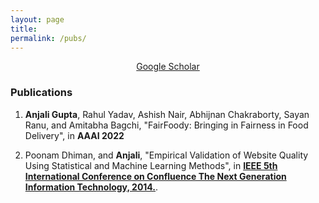 ```yaml
---
layout: page
title: 
permalink: /pubs/
---
```


<p align="center">
<a href = "https://scholar.google.com/citations?user=mnoyw8MAAAAJ&hl=en">Google Scholar</a>
</p>


### Publications
1. **Anjali Gupta**, Rahul Yadav, Ashish Nair, Abhijnan Chakraborty, Sayan Ranu, and Amitabha Bagchi, "FairFoody: Bringing in Fairness in Food Delivery", in **AAAI 2022**

2. Poonam Dhiman, and **Anjali**, "Empirical Validation of Website Quality
Using Statistical and Machine Learning Methods", in **[IEEE 5th International Conference on Confluence The Next Generation Information Technology, 2014.](http://www.ieee.org/conferences_events/conferences/conferencedetails/index.html?Conf_ID=33936)**.  

